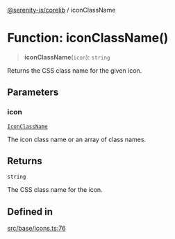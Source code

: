 [@serenity-is/corelib](../README.md) / iconClassName

# Function: iconClassName()

> **iconClassName**(`icon`): `string`

Returns the CSS class name for the given icon.

## Parameters

### icon

[`IconClassName`](../type-aliases/IconClassName.md)

The icon class name or an array of class names.

## Returns

`string`

The CSS class name for the icon.

## Defined in

[src/base/icons.ts:76](https://github.com/serenity-is/serenity/blob/master/packages/corelib/src/base/icons.ts#L76)
